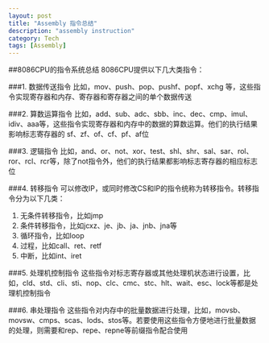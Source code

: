 ```yaml
---
layout: post
title: "Assembly 指令总结"
description: "assembly instruction"
category: Tech
tags: [Assembly]
---
```



##8086CPU的指令系统总结
8086CPU提供以下几大类指令：

###1. 数据传送指令
比如，mov、push、pop、pushf、popf、xchg 等，这些指令实现寄存器和内存、寄存器和寄存器之间的单个数据传送

###2. 算数运算指令
比如，add、sub、adc、sbb、inc、dec、cmp、imul、idiv、aaa等，这些指令实现寄存器和内存中的数据的算数运算。他们的执行结果影响标志寄存器的 sf、zf、of、cf、pf、af位

###3. 逻辑指令
比如，and、or、not、xor、test、shl、shr、sal、sar、rol、ror、rcl、rcr等，除了not指令外，他们的执行结果都影响标志寄存器的相应标志位

###4. 转移指令
可以修改IP，或同时修改CS和IP的指令统称为转移指令。转移指令分为以下几类：

1. 无条件转移指令，比如jmp
2. 条件转移指令，比如jcxz、je、jb、ja、jnb、jna等
3. 循环指令，比如loop
4. 过程，比如call、ret、retf
5. 中断，比如int、iret

###5. 处理机控制指令
这些指令对标志寄存器或其他处理机状态进行设置，比如，cld、std、cli、sti、nop、clc、cmc、stc、hlt、wait、esc、lock等都是处理机控制指令

###6. 串处理指令
这些指令对内存中的批量数据进行处理，比如，movsb、movsw、cmps、scas、lods、stos等。若要使用这些指令方便地进行批量数据的处理，则需要和rep、repe、repne等前缀指令配合使用